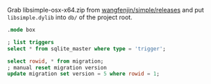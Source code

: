 Grab libsimple-osx-x64.zip from [wangfenjin/simple/releases](https://github.com/wangfenjin/simple/releases) and put `libsimple.dylib` into `db/` of the project root.

```sql
.mode box

; list triggers
select * from sqlite_master where type = 'trigger';

select rowid, * from migration;
; manual reset migration version
update migration set version = 5 where rowid = 1;
```
